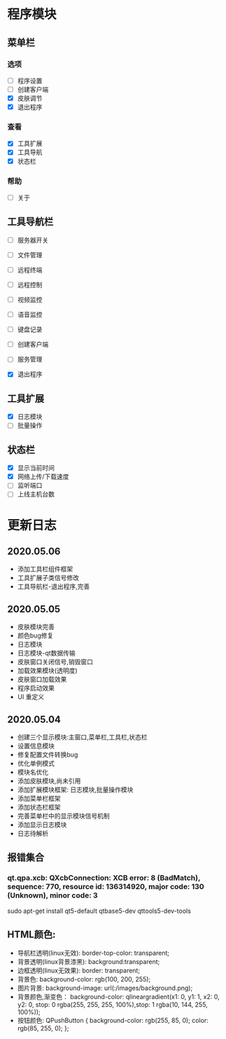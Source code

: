 
# 程序模块
## 菜单栏
### 选项
- [ ] 程序设置
- [ ] 创建客户端
- [x] 皮肤调节
- [x] 退出程序
### 查看
- [x] 工具扩展
- [x] 工具导航
- [x] 状态栏
### 帮助
- [ ] 关于

## 工具导航栏
- [ ] 服务器开关
- [ ] 文件管理
- [ ] 远程终端
- [ ] 远程控制
- [ ] 视频监控
- [ ] 语音监控
- [ ] 键盘记录
- [ ] 创建客户端
- [ ] 服务管理
- [x] 退出程序


## 工具扩展
- [x] 日志模块
- [ ] 批量操作

## 状态栏
- [x] 显示当前时间
- [x] 网络上传/下载速度
- [ ] 监听端口
- [ ] 上线主机台数

# 更新日志
## 2020.05.06
- 添加工具栏组件框架
- 工具扩展子类信号修改
- 工具导航栏-退出程序,完善

## 2020.05.05
- 皮肤模块完善
- 颜色bug修复
- 日志模块
- 日志模块-qt数据传输
- 皮肤窗口关闭信号,销毁窗口
- 加载效果模块(透明度)
- 皮肤窗口加载效果
- 程序启动效果
- UI 重定义

## 2020.05.04
- 创建三个显示模块:主窗口,菜单栏,工具栏,状态栏
- 设置信息模块
- 修复配置文件转换bug
- 优化单例模式
- 模块名优化
- 添加皮肤模块,尚未引用
- 添加扩展模块框架: 日志模块,批量操作模块
- 添加菜单栏框架
- 添加状态栏框架
- 完善菜单栏中的显示模块信号机制
- 添加显示日志模块
- 日志待解析


## 报错集合
### qt.qpa.xcb: QXcbConnection: XCB error: 8 (BadMatch), sequence: 770, resource id: 136314920, major code: 130 (Unknown), minor code: 3
sudo apt-get install qt5-default qtbase5-dev qttools5-dev-tools

## HTML颜色:
- 导航栏透明(linux无效): 
    border-top-color: transparent;
- 背景透明(linux背景漆黑): 
    background:transparent;
- 边框透明(linux无效果): 
    border: transparent;
- 背景色: 
    background-color: rgb(100, 200, 255);
- 图片背景: 
    background-image: url(:/images/background.png);
- 背景颜色,渐变色：
    background-color: qlineargradient(x1: 0, y1: 1, x2: 0, y2: 0, stop: 0 rgba(255, 255, 255, 100%),stop: 1 rgba(10, 144, 255, 100%));
- 按钮颜色: 
    QPushButton { background-color: rgb(255, 85, 0); color: rgb(85, 255, 0); };
